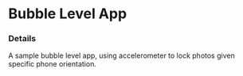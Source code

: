 # Bubble Level App 

### Details
A sample bubble level app, using accelerometer to lock photos given specific phone orientation.
